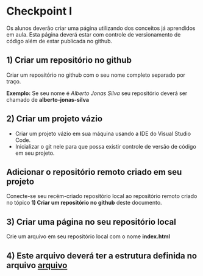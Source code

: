 # Checkpoint I

Os alunos deverão criar uma página utilizando dos conceitos já aprendidos em aula.
Esta página deverá estar com controle de versionamento de código além de estar publicada no github.

## 1) Criar um repositório no github
Criar um repositório no github com o seu nome completo separado por traço.

**Exemplo:** Se seu nome é *Alberto Jonas Silva* seu repositório deverá ser chamado de **alberto-jonas-silva**

## 2) Criar um projeto vázio 
 - Criar um projeto vázio em sua máquina usando a IDE do Visual Studio Code.
 - Inicializar o git nele para que possa existir controle de versão de código em seu projeto.

 ## Adicionar o repositório remoto criado em seu projeto
 Conecte-se seu recém-criado repositório local ao repositório remoto criado no tópico **1) Criar um repositório no github** deste documento.

 ## 3) Criar uma página no seu repositório local
 Crie um arquivo em seu repositório local com o nome **index.html**

 ## 4) Este arquivo deverá ter a estrutura definida no arquivo [arquivo](leandro-budau-moraes.pdf)
